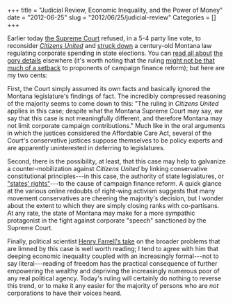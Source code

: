 +++
title = "Judicial Review, Economic Inequality, and the Power of Money"
date = "2012-06-25"
slug = "2012/06/25/judicial-review"
Categories = []
+++

Earlier today [the Supreme Court](http://www.supremecourt.gov/opinions/11pdf/11-1179h9j3.pdf) refused, in a 5-4 party line vote, to reconsider [*Citizens United*](http://en.wikipedia.org/wiki/Citizens_United_v._Federal_Election_Commission) and [struck down](http://www.nytimes.com/2012/06/26/us/supreme-court-declines-to-revisit-citizens-united.html?_r=1&hp) a century-old Montana law regulating corporate spending in state elections. You can [read all about](http://balkin.blogspot.com/2012/06/citizens-united-redux-or-what-democracy.html) [the gory details](http://electionlawblog.org/?p=36136) elsewhere (it's worth noting that the ruling [might not be that much of a setback](http://electionlawblog.org/?p=36150) to proponents of campaign finance reform); but here are my two cents:

First, the Court simply assumed its own facts and basically ignored the Montana legislature's findings of fact. The incredibly compressed reasoning of the majority seems to come down to this: "The ruling in *Citizens United* applies in this case; despite what the Montana Supreme Court may say, *we* say that this case is not meaningfully different, and therefore Montana may not limit corporate campaign contributions." Much like in the oral arguments in which the justices considered the Affordable Care Act, several of the Court's conservative justices suppose themselves to be policy experts and are apparently uninterested in deferring to legislatures.

Second, there is the possibility, at least, that this case may help to galvanize a counter-mobilization against *Citizens United* by linking conservative constitutional principles---in this case, the authority of state legislatures, or ["states' rights"](http://en.wikipedia.org/wiki/States_rights)---to the cause of campaign finance reform. A quick glance at the various online redoubts of right-wing activism suggests that many movement conservatives are cheering the majority's decision, but I wonder about the extent to which they are simply closing ranks with co-partisans. At any rate, the state of Montana may make for a more sympathic protagonist in the fight against corporate "speech" sanctioned by the Supreme Court.

Finally, political scientist [Henry Farrell's take](http://crookedtimber.org/2012/06/25/lessigs-republic-lost/) on the broader problems that are limned by this case is well worth reading; I tend to agree with him that deeping economic inequality coupled with an increasingly formal---not to say literal---reading of freedom has the practical consequence of further empowering the wealthy and depriving the increasingly numerous poor of any real political agency. Today's ruling will certainly do nothing to reverse this trend, or to make it any easier for the majority of persons who are *not* corporations to have their voices heard.
